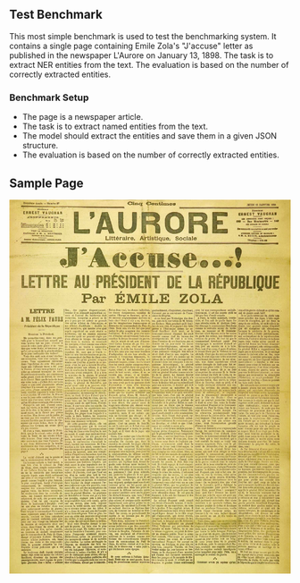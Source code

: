 ## Test Benchmark
This most simple benchmark is used to test the benchmarking system. It contains a single page containing 
Emile Zola's "J'accuse" letter as published in the newspaper L'Aurore on January 13, 1898. The task is to
extract NER entities from the text. The evaluation is based on the number of correctly extracted entities.

### Benchmark Setup
- The page is a newspaper article.
- The task is to extract named entities from the text.
- The model should extract the entities and save them in a given JSON structure.
- The evaluation is based on the number of correctly extracted entities.

## Sample Page
![Sample Page](images/jaccuse.jpg)
